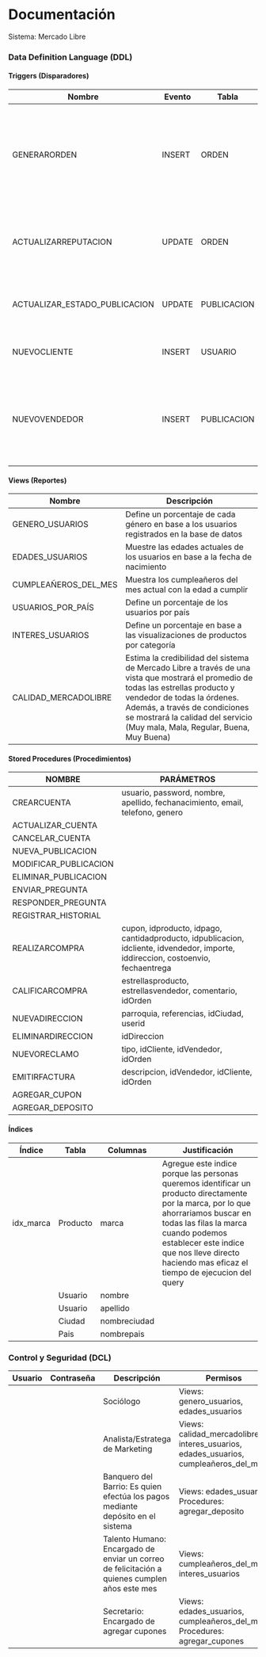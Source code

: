 # Documentación
Sistema: Mercado Libre

### Data Definition Language (DDL)
#### Triggers (Disparadores)
|  Nombre | Evento  | Tabla   | Tiempo   | Descripción   |
| ------------ | ------------ | ------------ | ------------ | ------------ |
| GENERARORDEN   | INSERT  | ORDEN  | AFTER  |  Se actualiza el stock disponible y la cantidad de veces que puede aplicar un cupón al generar una orden |
| ACTUALIZARREPUTACION   | UPDATE   | ORDEN  | AFTER  |  Recalcula la reputación del vendedor con la nueva calificación   |
| ACTUALIZAR_ESTADO_PUBLICACION   | UPDATE   | PUBLICACION  | BEFORE  |  Cambia el estado de la publicación según el stock |
| NUEVOCLIENTE    | INSERT   | USUARIO   | AFTER  | Todo nuevo usuario es considerado cliente  |
| NUEVOVENDEDOR  | INSERT   | PUBLICACION  | BEFORE  | El usuario se convierte en vendedor cuando realiza por primera vez una publicación   |

#### Views (Reportes)
| Nombre  | Descripción  |
| ------------ | ------------ |
| GENERO_USUARIOS   |  Define un porcentaje de cada género en base a los usuarios registrados en la base de datos |
| EDADES_USUARIOS  | Muestre las edades actuales de los usuarios en base a la fecha de nacimiento  |
| CUMPLEAÑEROS_DEL_MES   | Muestra los cumpleañeros del mes actual con la edad a cumplir |
| USUARIOS_POR_PAÍS | Define un porcentaje de los usuarios por país |
| INTERES_USUARIOS | Define un porcentaje en base a las visualizaciones de productos por categoría  |
| CALIDAD_MERCADOLIBRE | Estima la credibilidad del sistema de Mercado Libre a través de una vista que mostrará el promedio de todas las estrellas producto y vendedor de todas la órdenes. Además, a través de condiciones se mostrará la calidad del servicio (Muy mala, Mala, Regular, Buena, Muy Buena) |

#### Stored Procedures (Procedimientos)

| NOMBRE   | PARÁMETROS   |
| ------------ | ------------ |
| CREARCUENTA  | usuario, password, nombre, apellido, fechanacimiento, email, telefono, genero  |
| ACTUALIZAR_CUENTA  |   |
| CANCELAR_CUENTA  |   |
| NUEVA_PUBLICACION  |   |
| MODIFICAR_PUBLICACION  |   |
| ELIMINAR_PUBLICACION  |   |
| ENVIAR_PREGUNTA |   |
| RESPONDER_PREGUNTA  |   |
| REGISTRAR_HISTORIAL  |   |
| REALIZARCOMPRA  |  cupon, idproducto, idpago, cantidadproducto, idpublicacion, idcliente, idvendedor, importe, iddireccion, costoenvio, fechaentrega |
| CALIFICARCOMPRA  | estrellasproducto, estrellasvendedor, comentario,  idOrden |
| NUEVADIRECCION  | parroquia, referencias, idCiudad, userid  |
| ELIMINARDIRECCION | idDireccion  |
| NUEVORECLAMO |  tipo, idCliente, idVendedor, idOrden |
| EMITIRFACTURA | descripcion, idVendedor, idCliente, idOrden |
| AGREGAR_CUPON |  |
| AGREGAR_DEPOSITO |   |



#### Índices

| Índice  | Tabla   | Columnas  | Justificación
| ------------ | ------------ | ------------ | ------------ |
| idx_marca  | Producto | marca  | Agregue este indice porque las personas queremos identificar un producto directamente por la marca, por lo que ahorrariamos buscar en todas las filas la marca cuando podemos establecer este indice que nos lleve directo haciendo mas eficaz el tiempo de ejecucion del query |
|   | Usuario  | nombre   |  |
|   | Usuario  | apellido  |  |
|   | Ciudad  | nombreciudad  |  |
|   | Pais  | nombrepais  |  |


### Control y Seguridad (DCL)

| Usuario  | Contraseña   | Descripción  | Permisos
| ------------ | ------------ | ------------ | ------------ |
|   |   | Sociólogo  | Views: genero_usuarios, edades_usuarios |
|   |   | Analista/Estratega de Marketing  | Views: calidad_mercadolibre, interes_usuarios, edades_usuarios, cumpleañeros_del_mes  |
|   |   | Banquero del Barrio: Es quien efectúa los pagos mediante depósito en el sistema   | Views: edades_usuarios Procedures: agregar_deposito  |
|   |   | Talento Humano: Encargado de enviar un correo de felicitación a quienes cumplen años este mes  | Views: cumpleañeros_del_mes, interes_usuarios  |
|   |   | Secretario: Encargado de agregar cupones | Views: edades_usuarios, cumpleañeros_del_mes Procedures: agregar_cupones |

